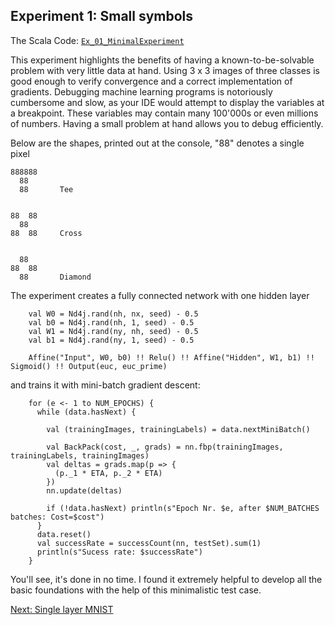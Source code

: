 ## Experiment 1: Small symbols

The Scala Code: [`Ex_01_MinimalExperiment`](Ex_01_MinimalExperiment.scala)

This experiment highlights the benefits of having a known-to-be-solvable problem with very little data at hand.
Using 3 x 3 images of three classes is good enough to verify convergence and a correct implementation of gradients.
Debugging machine learning programs is notoriously cumbersome and slow, as your IDE would attempt to display the variables
at a breakpoint. These variables may contain many 100'000s or even millions of numbers. 
  Having a small problem at hand allows you to debug efficiently.


Below are the shapes, printed out at the console, "88" denotes a single pixel
```
888888
  88
  88       Tee
    
    
88  88
  88
88  88     Cross
    
    
  88
88  88
  88       Diamond
```

The experiment creates a fully connected network with one hidden layer

```
    val W0 = Nd4j.rand(nh, nx, seed) - 0.5
    val b0 = Nd4j.rand(nh, 1, seed) - 0.5
    val W1 = Nd4j.rand(ny, nh, seed) - 0.5
    val b1 = Nd4j.rand(ny, 1, seed) - 0.5
    
    Affine("Input", W0, b0) !! Relu() !! Affine("Hidden", W1, b1) !! Sigmoid() !! Output(euc, euc_prime)
``` 

and trains it with mini-batch gradient descent:

```
    for (e <- 1 to NUM_EPOCHS) {
      while (data.hasNext) {
    
        val (trainingImages, trainingLabels) = data.nextMiniBatch()
    
        val BackPack(cost, _, grads) = nn.fbp(trainingImages, trainingLabels, trainingImages)
        val deltas = grads.map(p => {
          (p._1 * ETA, p._2 * ETA)
        })
        nn.update(deltas)
    
        if (!data.hasNext) println(s"Epoch Nr. $e, after $NUM_BATCHES batches: Cost=$cost")
      }
      data.reset()
      val successRate = successCount(nn, testSet).sum(1)
      println(s"Sucess rate: $successRate")
    }
```

You'll see, it's done in no time. I found it extremely helpful to develop all the basic foundations with the help
of this minimalistic test case.

[Next: Single layer MNIST](Ex_02_SimpleMNISTExperiment.md)